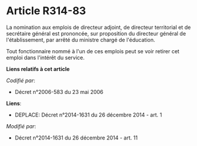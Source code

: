 # Article R314-83

La nomination aux emplois de directeur adjoint, de directeur territorial et de secrétaire général est prononcée, sur
proposition du directeur général de l'établissement, par arrêté du ministre chargé de l'éducation.

Tout fonctionnaire nommé à l'un de ces emplois peut se voir retirer cet emploi dans l'intérêt du service.

**Liens relatifs à cet article**

_Codifié par_:

  - Décret n°2006-583 du 23 mai 2006

**Liens**:

  - DEPLACE: Décret n°2014-1631 du 26 décembre 2014 - art. 1

_Modifié par_:

  - Décret n°2014-1631 du 26 décembre 2014 - art. 11

